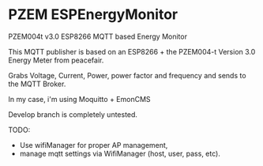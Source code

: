 # PZEM ESPEnergyMonitor
 PZEM004t v3.0 ESP8266 MQTT based Energy Monitor

This MQTT publisher is based on an ESP8266 + the PZEM004-t Version 3.0 Energy Meter from peacefair.

Grabs Voltage, Current, Power, power factor and frequency and sends to the MQTT Broker.

In my case, i'm using Moquitto + EmonCMS

Develop branch is completely untested.

TODO:
- Use wifiManager for proper AP management,
- manage mqtt settings via WifiManager (host, user, pass, etc).
